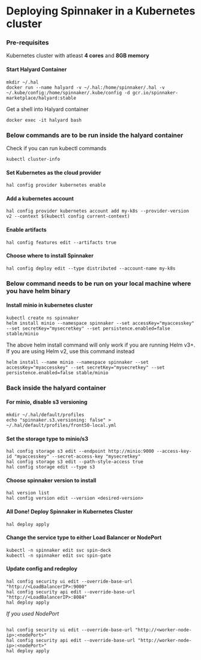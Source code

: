 # Deploying Spinnaker in a Kubernetes cluster

### Pre-requisites
Kubernetes cluster with atleast **4 cores** and **8GB memory**


#### Start Halyard Container

```
mkdir ~/.hal
docker run --name halyard -v ~/.hal:/home/spinnaker/.hal -v ~/.kube/config:/home/spinnaker/.kube/config -d gcr.io/spinnaker-marketplace/halyard:stable
```

Get a shell into Halyard container
```
docker exec -it halyard bash
```

### Below commands are to be run inside the halyard container

Check if you can run kubectl commands
```
kubectl cluster-info
```

#### Set Kubernetes as the cloud provider
```
hal config provider kubernetes enable
```

#### Add a kubernetes account
```
hal config provider kubernetes account add my-k8s --provider-version v2 --context $(kubectl config current-context)
```

#### Enable artifacts
```
hal config features edit --artifacts true
```

#### Choose where to install Spinnaker
```
hal config deploy edit --type distributed --account-name my-k8s
```

### Below command needs to be run on your local machine where you have helm binary
#### Install minio in kubernetes cluster
```
kubectl create ns spinnaker
helm install minio --namespace spinnaker --set accessKey="myaccesskey" --set secretKey="mysecretkey" --set persistence.enabled=false stable/minio
```
The above helm install command will only work if you are running Helm v3+. If you are using Helm v2, use this command instead
```
helm install --name minio --namespace spinnaker --set accessKey="myaccesskey" --set secretKey="mysecretkey" --set persistence.enabled=false stable/minio
```

### Back inside the halyard container
#### For minio, disable s3 versioning
```
mkdir ~/.hal/default/profiles
echo "spinnaker.s3.versioning: false" > ~/.hal/default/profiles/front50-local.yml
```
#### Set the storage type to minio/s3
```
hal config storage s3 edit --endpoint http://minio:9000 --access-key-id "myaccesskey" --secret-access-key "mysecretkey"
hal config storage s3 edit --path-style-access true
hal config storage edit --type s3
```

#### Choose spinnaker version to install
```
hal version list
hal config version edit --version <desired-version>
```

#### All Done! Deploy Spinnaker in Kubernetes Cluster
```
hal deploy apply
```

#### Change the service type to either Load Balancer or NodePort
```
kubectl -n spinnaker edit svc spin-deck
kubectl -n spinnaker edit svc spin-gate
```

#### Update config and redeploy
```
hal config security ui edit --override-base-url "http://<LoadBalancerIP>:9000"
hal config security api edit --override-base-url "http://<LoadBalancerIP>:8084"
hal deploy apply
```
*If you used NodePort*
```

hal config security ui edit --override-base-url "http://<worker-node-ip>:<nodePort>"
hal config security api edit --override-base-url "http://worker-node-ip>:<nodePort>"
hal deploy apply
```
